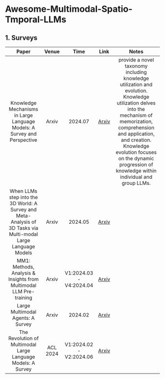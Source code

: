 # Awesome-Multimodal-Spatio-Tmporal-LLMs

## 1. Surveys

|  Paper  |  Venue  |  Time  |  Link  | Notes |
|  :---:  |  :---:  |  :---: |  :---: | :---: |
| Knowledge Mechanisms in Large Language Models: A Survey and Perspective | Arxiv | 2024.07 | [Arxiv](https://arxiv.org/abs/2407.15017) | provide a novel taxonomy including knowledge utilization and evolution. Knowledge utilization delves into the mechanism of memorization, comprehension and application, and creation. Knowledge evolution focuses on the dynamic progression of knowledge within individual and group LLMs. |
| When LLMs step into the 3D World: A Survey and Meta-Analysis of 3D Tasks via Multi-modal Large Language Models  | Arxiv | 2024.05 | [Arxiv](https://arxiv.org/abs/2405.10255)
| MM1: Methods, Analysis & Insights from Multimodal LLM Pre-training | Arxiv | V1:2024.03 - V4:2024.04 | [Arxiv](https://arxiv.org/abs/2403.09611) |
| Large Multimodal Agents: A Survey | Arxiv | 2024.02 | [Arxiv](https://arxiv.org/abs/2402.15116) |
| The Revolution of Multimodal Large Language Models: A Survey | ACL 2024 | V1:2024.02 - V2:2024.06 | [Arxiv](https://arxiv.org/abs/2402.12451) |